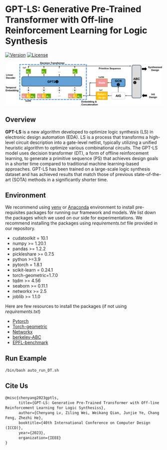 # GPT-LS: Generative Pre-Trained Transformer with Off-line Reinforcement Learning for Logic Synthesis
[![Version](https://img.shields.io/badge/Version-1.0.0-brightgreen)](https://github.com/NYU-MLDA/OpenABC) 
[![License](https://img.shields.io/badge/License-BSD%203--Clause-blue.svg)](https://opensource.org/licenses/BSD-3-Clause)

<p align="center">
      <img src="./Overall framework.png" alt="drawing" width="800"/>
</p>

## Overview

**GPT-LS** is a new algorithm developed to optimize logic synthesis (LS) in electronic design automation (EDA). LS is a process that transforms a high-level circuit description into a gate-level netlist, typically utilizing a unified heuristic algorithm to optimize various combinational circuits. The GPT-LS model uses decision transformer (DT), a form of offline reinforcement learning, to generate a primitive sequence (PS) that achieves design goals in a shorter time compared to traditional machine learning-based approaches. GPT-LS has been trained on a large-scale logic synthesis dataset and has achieved results that match those of previous state-of-the-art (SOTA) methods in a significantly shorter time.


## Environment

We recommend using [venv](https://docs.python.org/3/library/venv.html) or [Anaconda](https://www.anaconda.com/) environment to install pre-requisites packages for running our framework and models.
We list down the packages which we used on our side for experimentations. We recommend installing the packages using *requirements.txt* file provided in our repository.

- cudatoolkit = 10.1
- numpy >= 1.20.1
- pandas >= 1.2.2
- pickleshare >= 0.7.5
- python >=3.9
- pytorch = 1.8.1
- scikit-learn = 0.24.1
- torch-geometric=1.7.0
- tqdm >= 4.56
- seaborn >= 0.11.1
- networkx >= 2.5
- joblib >= 1.1.0

Here are few resources to install the packages (if not using *requirements.txt*)

- [Pytorch](https://pytorch.org/get-started/locally/)
- [Torch-geometric](https://pytorch-geometric.readthedocs.io/en/latest/notes/installation.html)
- [Networkx](https://networkx.org/documentation/stable/install.html)
- [berkeley-ABC](https://github.com/berkeley-abc/abc)
- [EPFL-benchmark](https://github.com/lsils/benchmarks)

## Run Example

```shell script
/bin/bash auto_run_DT.sh
```


## Cite Us

```
@misc{chenyang2023gptls,
      title={GPT-LS: Generative Pre-Trained Transformer with Off-line Reinforcement Learning for Logic Synthesiss}, 
      author={Chenyang Lv, Ziling Wei, Weikang Qian, Junjie Ye, Chang Feng, Zhezhi He},
      booktitle={40th International Conference on Computer Design (ICCD)},
      year={2023},
      organization={IEEE}
}
```





















